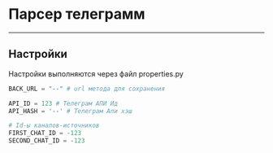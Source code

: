 # Парсер телеграмм
---
## Настройки
Настройки выполняются через файл properties.py

```python
BACK_URL = "--" # url метода для сохранения

API_ID = 123 # Телеграм АПИ Ид
API_HASH = '--' # Телеграм Апи хэш

# Id-ы каналов-источников
FIRST_CHAT_ID = -123
SECOND_CHAT_ID = -123
```
